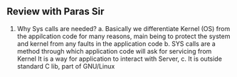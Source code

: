 ## Review with Paras Sir

1. Why Sys calls are needed?
    a. Basically we differentiate Kernel (OS) from the appilcation code for many reasons, main being to protect the system and kernel from any faults in the application code
    b. SYS calls  are a method through which application code will ask for servicing from Kernel
    It is a way for application to interact with Server, 
    c. It is outside standard C lib, part of GNU/Linux